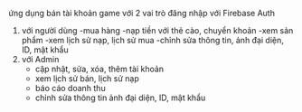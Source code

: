 ứng dụng bán tài khoản game với 2 vai trò đăng nhập với Firebase Auth
1. với người dùng
   -mua hàng
    -nạp tiền với thẻ cào, chuyển khoản
   -xem sản phẩm
   -xem lịch sử nạp, lịch sử mua
   -chỉnh sửa thông tin, ảnh đại diện, ID, mật khẩu
2. với Admin
   - cập nhật, sửa, xóa, thêm tài khoản
   - xem lịch sử bán, lịch sử nạp
   - báo cáo doanh thu
   - chỉnh sửa thông tin ảnh đại diện, ID, mật khẩu
